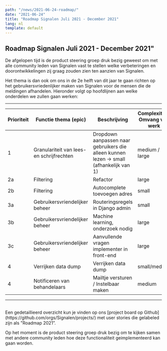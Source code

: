 ```yaml
---
path: "/news/2021-06-24-roadmap/"
date: "2021-06-24"
title: "Roadmap Signalen Juli 2021 - December 2021"
lang: nl
template: default
---
```


## Roadmap Signalen Juli 2021 - December 2021"
De afgelopen tijd is de product steering groep druk bezig geweest om met alle community leden van Signalen
vast te stellen welke verbeteringen en doorontwikkelingen zij graag zouden zien ten aanzien van Signalen.

Het thema is dan ook om ons in de 2e helft van dit jaar te gaan richten op het gebruikersvriedenlijker maken
van Signalen voor de mensen die de meldingen afhandelen. Hieronder volgt op hoofdlijnen aan welke onderdelen we zullen gaan werken:

---

| Prioriteit | Functie thema (epic) | Beschrijving | Complexiteit/ Omvang van werk |
| -------- | -------- | -------- | -------- |
| 1     | Granulariteit van lees- en schrijfrechten | Dropdown aanpassen naar gebruikers die alleen kunnen lezen -> small (afhankelijk van 1) | medium / large    |
| 2a     | Filtering |  Refactor |  large    |
| 2b     | Filtering |  Autocomplete toevoegen adres |  small    |
| 3a     | Gebruikersvriendelijker beheer | Routeringsregels in Django admin |  small    |
| 3b     | Gebruikersvriendelijker beheer | Machine learning, onderzoek nodig |  large   |
| 3c     | Gebruikersvriendelijker beheer | Aanvullende vragen implementer in front-end|  large   |
| 4     | Verrijken data dump | Verrijken data dump|  small/medium  |
| 4     | Notificeren van behandelaars| Mailtje versturen / Instelbaar maken |  medium  |

---
<br/>
Een gedetaillieerd overzicht kun je vinden op ons [project board op Github](https://github.com/orgs/Signalen/projects/) met user stories die gelabeled zijn als "Roadmap 2021”.

Op het moment is de product steering groep druk bezig om te kijken samen met andere community leden hoe deze functionaliteit geimplementeerd kan gaan worden.
